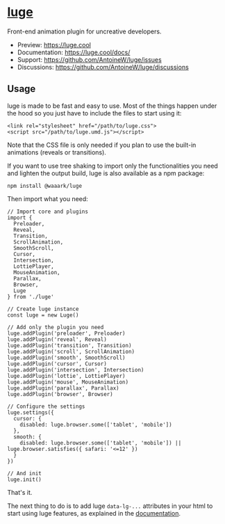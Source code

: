 # [luge](https://luge.cool/docs/ "luge")
Front-end animation plugin for uncreative developers.

- Preview: https://luge.cool
- Documentation: https://luge.cool/docs/
- Support: https://github.com/AntoineW/luge/issues
- Discussions: https://github.com/AntoineW/luge/discussions

## Usage
luge is made to be fast and easy to use. Most of the things happen under the hood so you just have to include the files to start using it:

    <link rel="stylesheet" href="/path/to/luge.css">
    <script src="/path/to/luge.umd.js"></script>

Note that the CSS file is only needed if you plan to use the built-in animations (reveals or transitions).

If you want to use tree shaking to import only the functionalities you need and lighten the output build,  luge is also available as a npm package:

```npm install @waaark/luge```

Then import what you need:

```
// Import core and plugins
import {
  Preloader,
  Reveal,
  Transition,
  ScrollAnimation,
  SmoothScroll,
  Cursor,
  Intersection,
  LottiePlayer,
  MouseAnimation,
  Parallax,
  Browser,
  Luge
} from './luge'

// Create luge instance
const luge = new Luge()

// Add only the plugin you need
luge.addPlugin('preloader', Preloader)
luge.addPlugin('reveal', Reveal)
luge.addPlugin('transition', Transition)
luge.addPlugin('scroll', ScrollAnimation)
luge.addPlugin('smooth', SmoothScroll)
luge.addPlugin('cursor', Cursor)
luge.addPlugin('intersection', Intersection)
luge.addPlugin('lottie', LottiePlayer)
luge.addPlugin('mouse', MouseAnimation)
luge.addPlugin('parallax', Parallax)
luge.addPlugin('browser', Browser)

// Configure the settings
luge.settings({
  cursor: {
    disabled: luge.browser.some(['tablet', 'mobile'])
  },
  smooth: {
    disabled: luge.browser.some(['tablet', 'mobile']) || luge.browser.satisfies({ safari: '<=12' })
  }
})

// And init
luge.init()
```

That's it.

The next thing to do is to add luge `data-lg-...` attributes in your html to start using luge features, as explained in the [documentation](https://luge.cool/docs/).
